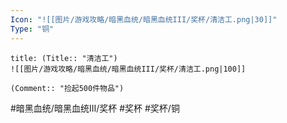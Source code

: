 ```yaml
---
Icon: "![[图片/游戏攻略/暗黑血统/暗黑血统III/奖杯/清洁工.png|30]]"
Type: "铜"
---
```

```ad-common-bronze-trophy
title: (Title:: "清洁工")
![[图片/游戏攻略/暗黑血统/暗黑血统III/奖杯/清洁工.png|100]]

(Comment:: "捡起500件物品")
```

#暗黑血统/暗黑血统III/奖杯 #奖杯 #奖杯/铜
